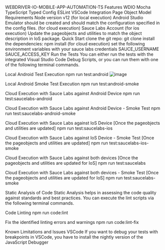 WEBDRIVER-IO-MOBILE-APP-AUTOMATION-TS
Features
WDIO
Mocha
TypeScript
Typed Config
ESLint
VSCode Integration
Page Object Model
Requirements
Node version v12
(for local execution) Android Studio
Emulator should be created and should match the configuration specified in the config files.
(for cloud execution) Sauce Labs Account
(for ios execution) Update the pageobjects and utilities to match the object description in IoS package.
Quick Start
clone the git repo: git clone
install the dependencies: npm install
(for cloud execution) set the following environment variables with your sauce labs credentials
SAUCE_USERNAME
SAUCE_ACCESS_KEY
Run the Tests
You can either run the tests with the integrated Visual Studio Code Debug Scripts, or you can run them with one of the following terminal commands.

Local Android Test Execution
npm run test:android
![image](https://user-images.githubusercontent.com/43592036/115474174-3abe5d80-a280-11eb-9e1f-196e1dad6362.png)

Local Android Smoke Test Execution
npm run test:android-smoke

Cloud Execution with Sauce Labs against Android Device
npm run test:saucelabs-android

Cloud Execution with Sauce Labs against Android Device - Smoke Test
npm run test:saucelabs-android-smoke

Cloud Execution with Sauce Labs against IoS Device [Once the pageobjects and utilities are updated]
npm run test:saucelabs-ios

Cloud Execution with Sauce Labs against IoS Device - Smoke Test [Once the pageobjects and utilities are updated]
npm run test:saucelabs-ios-smoke

Cloud Execution with Sauce Labs against both devices [Once the pageobjects and utilities are updated for IoS]
npm run test:saucelabs

Cloud Execution with Sauce Labs against both devices - Smoke Test [Once the pageobjects and utilities are updated for IoS]
npm run test:saucelabs-smoke

Static Analysis of Code
Static Analysis helps in assessing the code quality against standards and best practices. You can execute the lint scripts via the following terminal commands.

Code Linting
npm run code:lint

Fix the identified linting errors and warnings
npm run code:lint-fix

Known Limitations and Issues
VSCode
If you want to debug your tests with breakpoints in VSCode, you have to install the nightly version of the JavaScript Debugger
